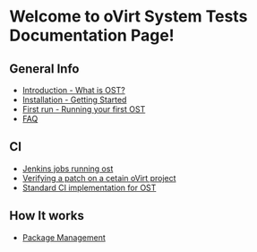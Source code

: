 Welcome to oVirt System Tests Documentation Page!
=================================================

## General Info
* [Introduction - What is OST?](docs/general/introduction.html)
* [Installation - Getting Started](docs/general/installation.html)
* [First run - Running your first OST](docs/general/running_tests.html)
* [FAQ](docs/general/faq.html)

## CI
* [Jenkins jobs running ost](docs/CI/jenkins_jobs.html)
* [Verifying a patch on a cetain oVirt project](docs/CI/developers_info.html)
* [Standard CI implementation for OST](docs/CI/standard_ci_and_ost.html)

## How It works
* [Package Management](how-it-works/package_management.html)
